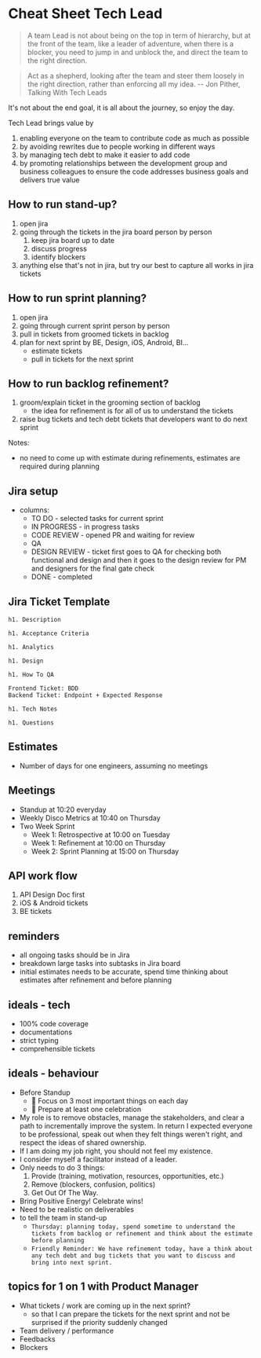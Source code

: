 # Cheat Sheet Tech Lead

> A team Lead is not about being on the top in term of hierarchy, but at the front of the team,  like a leader of adventure, when there is a blocker, you need to jump in and unblock the, and direct the team to the right direction.

> Act as a shepherd, looking after the team and steer them loosely in the right direction, rather than enforcing all my idea.
> -- Jon Pither, Talking With Tech Leads

It's not about the end goal, it is all about the journey, so enjoy the day.

Tech Lead brings value by

1. enabling everyone on the team to contribute code as much as possible
1. by avoiding rewrites due to people working in different ways
1. by managing tech debt to make it easier to add code
1. by promoting relationships between the development group and business colleagues to ensure the code addresses business goals and delivers true value

## How to run stand-up?

1. open jira
1. going through the tickets in the jira board person by person
   1. keep jira board up to date
   1. discuss progress
   1. identify blockers
1. anything else that's not in jira, but try our best to capture all works in jira tickets

## How to run sprint planning?

1. open jira
1. going through current sprint person by person
1. pull in tickets from groomed tickets in backlog
1. plan for next sprint by BE, Design, iOS, Android, BI...
   - estimate tickets
   - pull in tickets for the next sprint

## How to run backlog refinement?

1. groom/explain ticket in the grooming section of backlog
   - the idea for refinement is for all of us to understand the tickets
1. raise bug tickets and tech debt tickets that developers want to do next sprint

Notes:

- no need to come up with estimate during refinements, estimates are required during planning

## Jira setup

- columns:
  - TO DO - selected tasks for current sprint
  - IN PROGRESS - in progress tasks
  - CODE REVIEW - opened PR and waiting for review
  - QA
  - DESIGN REVIEW - ticket first goes to QA for checking both functional and design and then it goes to the design review for PM and designers for the final gate check
  - DONE - completed

## Jira Ticket Template

```
h1. Description

h1. Acceptance Criteria

h1. Analytics

h1. Design

h1. How To QA

Frontend Ticket: BDD
Backend Ticket: Endpoint + Expected Response

h1. Tech Notes

h1. Questions
```

## Estimates

- Number of days for one engineers, assuming no meetings

## Meetings

- Standup at 10:20 everyday
- Weekly Disco Metrics at 10:40 on Thursday
- Two Week Sprint
  - Week 1: Retrospective at 10:00 on Tuesday
  - Week 1: Refinement at 10:00 on Thursday
  - Week 2: Sprint Planning at 15:00 on Thursday

## API work flow

1. API Design Doc first
1. iOS & Android tickets
1. BE tickets

## reminders

- all ongoing tasks should be in Jira
- breakdown large tasks into subtasks in Jira board
- initial estimates needs to be accurate, spend time thinking about estimates after refinement and before planning

## ideals - tech

- 100% code coverage
- documentations
- strict typing
- comprehensible tickets

## ideals - behaviour

- Before Standup
  - 🔎 Focus on 3 most important things on each day
  - 🎉 Prepare at least one celebration
- My role is to remove obstacles, manage the stakeholders, and clear a path to incrementally improve the system. In return I expected everyone to be professional, speak out when they felt things weren't right, and respect the ideas of shared ownership.
- If I am doing my job right, you should not feel my existence.
- I consider myself a facilitator instead of a leader.
- Only needs to do 3 things:
  1. Provide (training, motivation, resources, opportunities, etc.)
  1. Remove (blockers, confusion, politics)
  1. Get Out Of The Way.
- Bring Positive Energy! Celebrate wins!
- Need to be realistic on deliverables
- to tell the team in stand-up
  - `Thursday: planning today, spend sometime to understand the tickets from backlog or refinement and think about the estimate before planning`
  - `Friendly Reminder: We have refinement today, have a think about any tech debt and bug tickets that you want to discuss and bring into next sprint.`

## topics for 1 on 1 with Product Manager

- What tickets / work are coming up in the next sprint?
  - so that I can prepare the tickets for the next sprint and not be surprised if the priority suddenly changed
- Team delivery / performance
- Feedbacks
- Blockers
